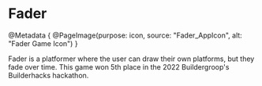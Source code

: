# Fader

@Metadata {
    @PageImage(purpose: icon, source: "Fader_AppIcon", alt: "Fader Game Icon")
}

Fader is a platformer where the user can draw their own platforms, but they fade over time. This game won 5th place in the 2022 Buildergroop's Builderhacks hackathon.